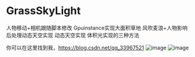 # GrassSkyLight
人物移动+相机跟随脚本修改
Gpuinstance实现大面积草地
风吹麦浪+人物影响
后处理动态天空实现
动态天空实现
体积光实现的三种方法

你可以在这里找到我，https://blog.csdn.net/qq_33967521
![image](https://img-blog.csdnimg.cn/20190208134337906.gif)
![image](https://img-blog.csdnimg.cn/20181222141635533.gif)
